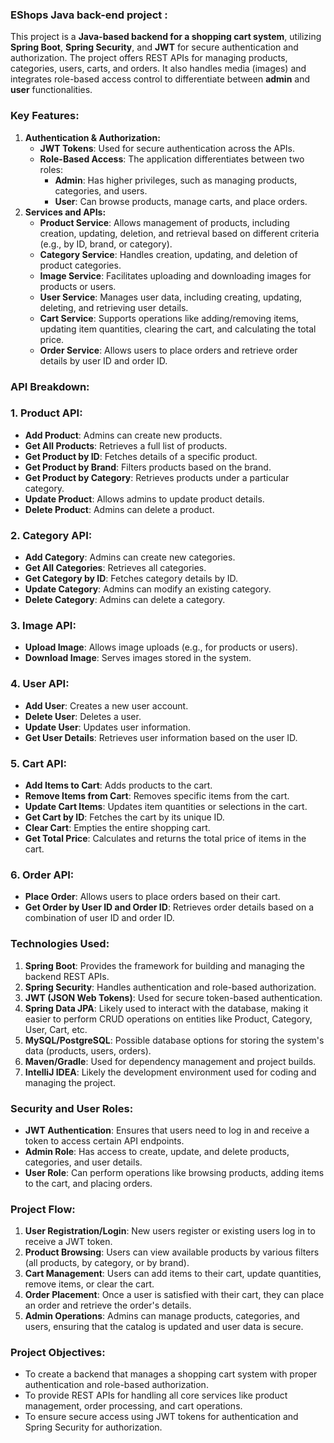 ### **EShops Java back-end project :**
This project is a **Java-based backend for a shopping cart system**, utilizing **Spring Boot**, **Spring Security**, and **JWT** for secure authentication and authorization. The project offers REST APIs for managing products, categories, users, carts, and orders. It also handles media (images) and integrates role-based access control to differentiate between **admin** and **user** functionalities.

### **Key Features:**

1. **Authentication & Authorization:**
    - **JWT Tokens**: Used for secure authentication across the APIs.
    - **Role-Based Access**: The application differentiates between two roles:
        - **Admin**: Has higher privileges, such as managing products, categories, and users.
        - **User**: Can browse products, manage carts, and place orders.
2. **Services and APIs:**
    - **Product Service**: Allows management of products, including creation, updating, deletion, and retrieval based on different criteria (e.g., by ID, brand, or category).
    - **Category Service**: Handles creation, updating, and deletion of product categories.
    - **Image Service**: Facilitates uploading and downloading images for products or users.
    - **User Service**: Manages user data, including creating, updating, deleting, and retrieving user details.
    - **Cart Service**: Supports operations like adding/removing items, updating item quantities, clearing the cart, and calculating the total price.
    - **Order Service**: Allows users to place orders and retrieve order details by user ID and order ID.

### **API Breakdown:**

### **1. Product API:**
- **Add Product**: Admins can create new products.
- **Get All Products**: Retrieves a full list of products.
- **Get Product by ID**: Fetches details of a specific product.
- **Get Product by Brand**: Filters products based on the brand.
- **Get Product by Category**: Retrieves products under a particular category.
- **Update Product**: Allows admins to update product details.
- **Delete Product**: Admins can delete a product.

### **2. Category API:**
- **Add Category**: Admins can create new categories.
- **Get All Categories**: Retrieves all categories.
- **Get Category by ID**: Fetches category details by ID.
- **Update Category**: Admins can modify an existing category.
- **Delete Category**: Admins can delete a category.

### **3. Image API:**
- **Upload Image**: Allows image uploads (e.g., for products or users).
- **Download Image**: Serves images stored in the system.

### **4. User API:**
- **Add User**: Creates a new user account.
- **Delete User**: Deletes a user.
- **Update User**: Updates user information.
- **Get User Details**: Retrieves user information based on the user ID.

### **5. Cart API:**
- **Add Items to Cart**: Adds products to the cart.
- **Remove Items from Cart**: Removes specific items from the cart.
- **Update Cart Items**: Updates item quantities or selections in the cart.
- **Get Cart by ID**: Fetches the cart by its unique ID.
- **Clear Cart**: Empties the entire shopping cart.
- **Get Total Price**: Calculates and returns the total price of items in the cart.

### **6. Order API:**
- **Place Order**: Allows users to place orders based on their cart.
- **Get Order by User ID and Order ID**: Retrieves order details based on a combination of user ID and order ID.

### **Technologies Used:**

1. **Spring Boot**: Provides the framework for building and managing the backend REST APIs.
2. **Spring Security**: Handles authentication and role-based authorization.
3. **JWT (JSON Web Tokens)**: Used for secure token-based authentication.
4. **Spring Data JPA**: Likely used to interact with the database, making it easier to perform CRUD operations on entities like Product, Category, User, Cart, etc.
5. **MySQL/PostgreSQL**: Possible database options for storing the system's data (products, users, orders).
6. **Maven/Gradle**: Used for dependency management and project builds.
7. **IntelliJ IDEA**: Likely the development environment used for coding and managing the project.

### **Security and User Roles:**

- **JWT Authentication**: Ensures that users need to log in and receive a token to access certain API endpoints.
- **Admin Role**: Has access to create, update, and delete products, categories, and user details.
- **User Role**: Can perform operations like browsing products, adding items to the cart, and placing orders.

### **Project Flow:**

1. **User Registration/Login**: New users register or existing users log in to receive a JWT token.
2. **Product Browsing**: Users can view available products by various filters (all products, by category, or by brand).
3. **Cart Management**: Users can add items to their cart, update quantities, remove items, or clear the cart.
4. **Order Placement**: Once a user is satisfied with their cart, they can place an order and retrieve the order's details.
5. **Admin Operations**: Admins can manage products, categories, and users, ensuring that the catalog is updated and user data is secure.

### **Project Objectives:**

- To create a backend that manages a shopping cart system with proper authentication and role-based authorization.
- To provide REST APIs for handling all core services like product management, order processing, and cart operations.
- To ensure secure access using JWT tokens for authentication and Spring Security for authorization.
